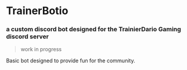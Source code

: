 # TrainerBotio
### a custom discord bot designed for the TrainierDario Gaming discord server  
> work in progress

Basic bot designed to provide fun for the community.
